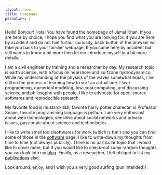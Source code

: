 ```yaml
---
layout: home
title: Homepage
permalink: /
---
```


Hello! Bonjour! Hola! You have found the homepage of Jamal Khan. If you are here by choice, I hope you find what you are looking for. If you are here by accident and do not feel furthur curiosity, back button of the browser will take you back to your familier webpage. If you came here by accident but still wants to know a bit more then let me introduce myself in a bit more details...

I am a civil engineer by training and a researcher by day. My research topic is earth science, with a focus on nearshore and surfzone hydrodynamics. While my understanding of the physics of the waves somewhat exists, I am still on the process of learning how to surf an actual one. I love programming, numerical modeling, low-cost computing, and discussing science and philosophy with people. I like to advocate for open-source softwares and reproducible research.

My favorite food is mustard-ilish, favorite harry potter charecter is Professor Snape, favorite programming language is python. I am very enthusiast about web technologies, sensitive about social networks and privacy issues, passionate about science and technologies.

I like to write small tools/softwares for work (which is fun!) and you can find some of those in the [software](/softwares/) page. I like to write-down my thoughts from time to time (not always publicly). There is no particular topic that I would like to cover more, but if you would like to check-out some random thoughts you can look into my [blog](/blog/). Finally, as a researcher, I felt obliged to list my [publications](/publications/) also.

Look around, enjoy, and I wish you a very good surfing (pun intended)!